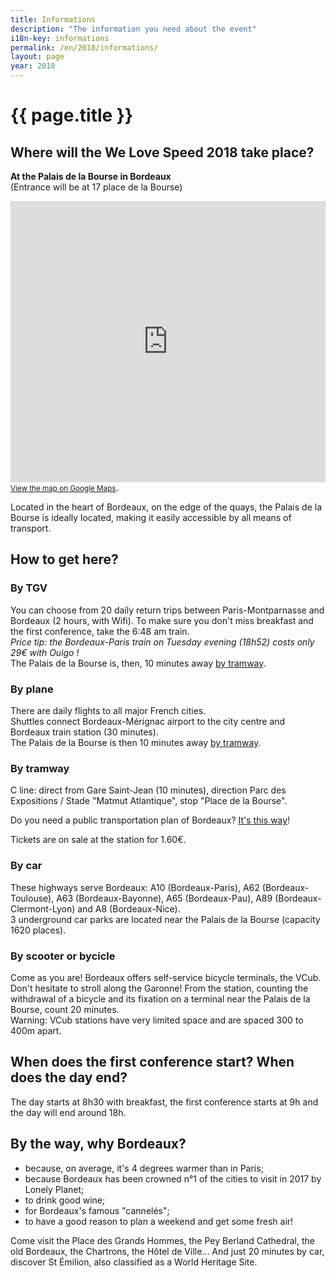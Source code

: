 ```yaml
---
title: Informations
description: "The information you need about the event"
i18n-key: informations
permalink: /en/2018/informations/
layout: page
year: 2018
---
```


# {{ page.title }}

## Where will the We Love Speed 2018 take place?

**At the Palais de la Bourse in Bordeaux**  
(Entrance will be at 17 place de la Bourse)

<p>
<iframe src="https://www.google.com/maps/embed?pb=!1m14!1m8!1m3!1d11315.974594521282!2d-0.5702833!3d44.8420627!3m2!1i1024!2i768!4f13.1!3m3!1m2!1s0x0%3A0xc1460f50922834de!2sBordeaux+Palais+de+la+Bourse!5e0!3m2!1sfr!2sfr!4v1530001461818" width="100%" height="450" frameborder="0" style="border:0" allowfullscreen></iframe><br><a href="https://www.google.fr/maps/place/Bordeaux+Palais+de+la+Bourse/@44.8420627,-0.5702833,15z/data=!4m2!3m1!1s0x0:0xc1460f50922834de?sa=X&ved=0ahUKEwjQgaKCvOfbAhUHaRQKHYbBCzMQ_BIIrwEwDg"><small>View the map on Google Maps</small></a>.
</p>

Located in the heart of Bordeaux, on the edge of the quays, the Palais de la Bourse is ideally located, making it easily accessible by all means of transport.

## How to get here?

### By TGV

You can choose from 20 daily return trips between Paris-Montparnasse and Bordeaux (2 hours, with Wifi). To make sure you don't miss breakfast and the first conference, take the 6:48 am train.  
_Price tip: the Bordeaux-Paris train on Tuesday evening (18h52) costs only 29€ with Ouigo !_  
The Palais de la Bourse is, then, 10 minutes away [by tramway](#by-tramway).

### By plane

There are daily flights to all major French cities.  
Shuttles connect Bordeaux-Mérignac airport to the city centre and Bordeaux train station (30 minutes).  
The Palais de la Bourse is then 10 minutes away [by tramway](#by-tramway).

### By tramway

C line: direct from Gare Saint-Jean (10 minutes), direction Parc des Expositions / Stade "Matmut Atlantique", stop "Place de la Bourse".

Do you need a public transportation plan of Bordeaux? [It's this way](https://www.infotbm.com/en/use-all-our-maps/network-maps.html "Network maps of Bordeaux")!

Tickets are on sale at the station for 1.60€.

### By car

These highways serve Bordeaux: A10 (Bordeaux-Paris), A62 (Bordeaux-Toulouse), A63 (Bordeaux-Bayonne), A65 (Bordeaux-Pau), A89 (Bordeaux-Clermont-Lyon) and A8 (Bordeaux-Nice).  
3 underground car parks are located near the Palais de la Bourse (capacity 1620 places).

### By scooter or bycicle

Come as you are! Bordeaux offers self-service bicycle terminals, the VCub. Don't hesitate to stroll along the Garonne! From the station, counting the withdrawal of a bicycle and its fixation on a terminal near the Palais de la Bourse, count 20 minutes.  
Warning: VCub stations have very limited space and are spaced 300 to 400m apart.

## When does the first conference start? When does the day end?

The day starts at 8h30 with breakfast, the first conference starts at 9h and the day will end around 18h.

## By the way, why Bordeaux?

* because, on average, it's 4 degrees warmer than in Paris;
* because Bordeaux has been crowned n°1 of the cities to visit in 2017 by Lonely Planet;
* to drink good wine;
* for Bordeaux's famous "cannelés";
* to have a good reason to plan a weekend and get some fresh air!

Come visit the Place des Grands Hommes, the Pey Berland Cathedral, the old Bordeaux, the Chartrons, the Hôtel de Ville... And just 20 minutes by car, discover St Émilion, also classified as a World Heritage Site.

